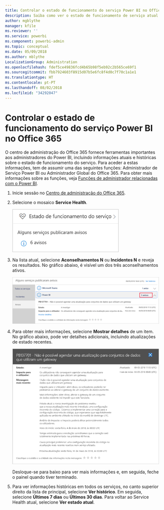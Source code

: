 ```yaml
---
title: Controlar o estado de funcionamento do serviço Power BI no Office 365
description: Saiba como ver o estado de funcionamento de serviço atual e histórico no centro de administração do Office 365.
author: mgblythe
manager: kfile
ms.reviewer: ''
ms.service: powerbi
ms.component: powerbi-admin
ms.topic: conceptual
ms.date: 05/09/2018
ms.author: mblythe
LocalizationGroup: Administration
ms.openlocfilehash: fdef5ce49836fcd4b65b98f5eb92c2b565ce69f1
ms.sourcegitcommit: fbb7924603f8915d07b5e6fc8f4d0c7f70c1a1e1
ms.translationtype: HT
ms.contentlocale: pt-PT
ms.lasthandoff: 08/02/2018
ms.locfileid: "34292047"
---
```

# <a name="track-power-bi-service-health-in-office-365"></a>Controlar o estado de funcionamento do serviço Power BI no Office 365

O centro de administração do Office 365 fornece ferramentas importantes aos administradores do Power BI, incluindo informações atuais e históricas sobre o estado de funcionamento do serviço. Para aceder a estas informações, tem de assumir uma das seguintes funções: Administrador de Serviço Power BI ou Administrador Global do Office 365. Para obter mais informações sobre as funções, veja [Funções de administrador relacionadas com o Power BI](service-admin-administering-power-bi-in-your-organization.md#administrator-roles-related-to-power-bi).


1. Inicie sessão no [Centro de administração do Office 365](https://portal.office.com/adminportal).

2. Selecione o mosaico **Service Health**.

    ![Mosaico Service Health](media/service-admin-health/service-health-tile.png)

3. Na lista atual, selecione **Aconselhamentos N** ou **Incidentes N** e reveja os resultados. No gráfico abaixo, é visível um dos três aconselhamentos ativos.

    ![Aconselhamentos ativos](media/service-admin-health/active-advisories.png)

4. Para obter mais informações, selecione **Mostrar detalhes** de um item. No gráfico abaixo, pode ver detalhes adicionais, incluindo atualizações de estado recentes.

    ![Detalhes do aconselhamento](media/service-admin-health/advisory-details.png)

    Desloque-se para baixo para ver mais informações e, em seguida, feche o painel quando tiver terminado.

5. Para ver informações históricas em todos os serviços, no canto superior direito da lista de principal, selecione **Ver histórico**. Em seguida, selecione **Últimos 7 dias** ou **Últimos 30 dias**. Para voltar ao Service Health atual, selecione **Ver estado atual**.